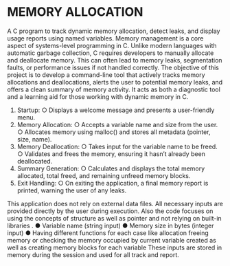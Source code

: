 # MEMORY ALLOCATION
A C program to track dynamic memory allocation, detect leaks, and display usage reports using named variables.
Memory management is a core aspect of systems-level programming in
C. Unlike modern languages with automatic garbage collection, C
requires developers to manually allocate and deallocate memory. This
can often lead to memory leaks, segmentation faults, or performance
issues if not handled correctly. The objective of this project is to develop
a command-line tool that actively tracks memory allocations and
deallocations, alerts the user to potential memory leaks, and offers a
clean summary of memory activity. It acts as both a diagnostic tool and a
learning aid for those working with dynamic memory in C.


1. Startup:
○ Displays a welcome message and presents a user-friendly menu.
2. Memory Allocation:
○ Accepts a variable name and size from the user.
○ Allocates memory using malloc() and stores all metadata
(pointer, size, name).
3. Memory Deallocation:
○ Takes input for the variable name to be freed.
○ Validates and frees the memory, ensuring it hasn’t already been
deallocated.
4. Summary Generation:
○ Calculates and displays the total memory allocated, total freed,
and remaining unfreed memory blocks.
5. Exit Handling:
○ On exiting the application, a final memory report is printed,
warning the user of any leaks.


This application does not rely on external data files. All necessary inputs are
provided directly by the user during execution. Also the code focuses on
using the concepts of structure as well as pointer and not relying on built-in
libraries .
● Variable name (string input)
● Memory size in bytes (integer input)
● Having different functions for each case like allocation freeing memory
or checking the memory occupied by current variable created as well as
creating memory blocks for each variable
These inputs are stored in memory during the session and used for all
track and report.
